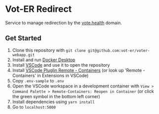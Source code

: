 # Vot-ER Redirect

Service to manage redirection by the [vote.health](vote.health) domain.

## Get Started

1. Clone this repository with `git clone git@github.com:vot-er/voter-webapp.git`
2. Install and run [Docker Desktop](https://www.docker.com/products/docker-desktop)
3. Install [VSCode](https://code.visualstudio.com/) and use it to open the repository
4. Install [VSCode Pluglin Remote - Containers](https://marketplace.visualstudio.com/items?itemName=ms-vscode-remote.remote-containers) (or look up 'Remote - Containers' in Extensions in VSCode)
5. Copy `.env-sample` to `.env`
6. Open the VSCode workspace in a development container with `View > Command Palette > Remote-Containers: Reopen in Container` (or click the green symbol in the bottom left corner)
7. Install dependencies using `yarn install`
8. Go to `localhost:5000`
